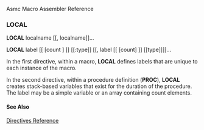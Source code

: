 Asmc Macro Assembler Reference

### LOCAL

**LOCAL** localname [[, localname]]...

**LOCAL** label [[ [count ] ]] [[:type]] [[, label [[ [count] ]] [[type]]]]...

In the first directive, within a macro, **LOCAL** defines labels that are unique to each instance of the macro.

In the second directive, within a procedure definition (**PROC**), **LOCAL** creates stack-based variables that exist for the duration of the procedure. The label may be a simple variable or an array containing count elements.

#### See Also

[Directives Reference](readme.md)